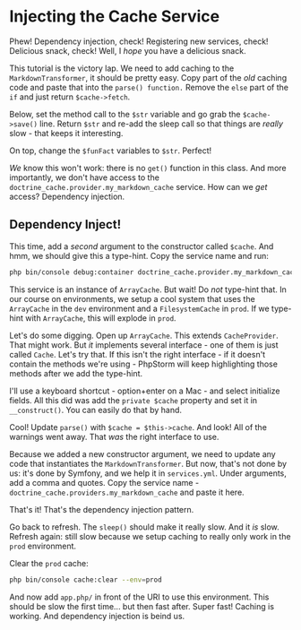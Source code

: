 # Injecting the  Cache Service

Phew! Dependency injection, check! Registering new services, check! Delicious snack,
check! Well, I *hope* you have a delicious snack.

This tutorial is the victory lap. We need to add caching to the `MarkdownTransformer`,
it should be pretty easy. Copy part of the *old* caching code and paste that into
the `parse() function.` Remove the `else` part of the `if` and just return `$cache->fetch`.

Below, set the method call to the `$str` variable and go grab the `$cache->save()`
line. Return `$str` and re-add the sleep call so that things are *really* slow - that
keeps it interesting.

On top, change the `$funFact` variables to `$str`. Perfect!

*We* know this won't work: there is no `get()` function in this class. And more importantly,
we don't have access to the `doctrine_cache.provider.my_markdown_cache` service.
How can we *get* access? Dependency injection.

## Dependency Inject!

This time, add a *second* argument to the constructor called `$cache`. And hmm,
we should give this a type-hint. Copy the service name and run:

```bash
php bin/console debug:container doctrine_cache.provider.my_markdown_cache
```

This service is an instance of `ArrayCache`. But wait! Do *not* type-hint that. In
our course on environments, we setup a cool system that uses the `ArrayCache` in
the `dev` environment and a `FilesystemCache` in `prod`. If we type-hint with `ArrayCache`,
this will explode in `prod`.

Let's do some digging. Open up `ArrayCache`. This extends `CacheProvider`. That
might work. But *it* implements several interface - one of them is just called
`Cache`. Let's try that. If this isn't the right interface - if it doesn't contain
the methods we're using - PhpStorm will keep highlighting those methods after we
add the type-hint.

I'll use a keyboard shortcut - option+enter on a Mac - and select initialize fields.
All this did was add the `private $cache` property and set it in `__construct()`.
You can easily do that by hand.

Cool! Update `parse()` with `$cache = $this->cache`. And look! All of the warnings
went away. That *was* the right interface to use.

Because we added a new constructor argument, we need to update any code that instantiates
the `MarkdownTransformer`. But now, that's not done by us: it's done by Symfony,
and we help it in `services.yml`. Under arguments, add a comma and quotes. Copy
the service name - `doctrine_cache.providers.my_markdown_cache` and paste it here.

That's it! That's the dependency injection pattern.

Go back to refresh. The `sleep()` should make it really slow. And it *is* slow.
Refresh again: still slow because we setup caching to really only work in the `prod`
environment.

Clear the `prod` cache:

```bash
php bin/console cache:clear --env=prod
```

And now add `app.php/` in front of the URI to use this environment. This should be
slow the first time... but then fast after. Super fast! Caching is working. And
dependency injection is beind us.

